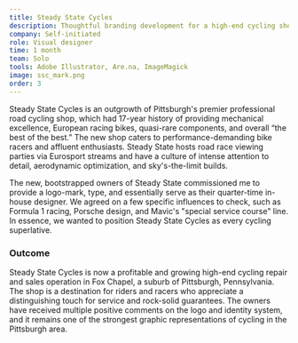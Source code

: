 ```yaml
---
title: Steady State Cycles
description: Thoughtful branding development for a high-end cycling shop
company: Self-initiated
role: Visual designer
time: 1 month
team: Solo
tools: Adobe Illustrator, Are.na, ImageMagick
image: ssc_mark.png
order: 3
---
```


Steady State Cycles is an outgrowth of Pittsburgh's premier professional road cycling shop, which had 17-year history of providing mechanical excellence, European racing bikes, quasi-rare components, and overall &ldquo;the best of the best.&rdquo; The new shop caters to performance-demanding bike racers and affluent enthusiasts. Steady State hosts road race viewing parties via Eurosport streams and have a culture of intense attention to detail, aerodynamic optimization, and sky's-the-limit builds.

The new, bootstrapped owners of Steady State commissioned me to provide a logo-mark, type, and essentially serve as their quarter-time in-house designer. We agreed on a few specific influences to check, such as Formula 1 racing, Porsche design, and Mavic's "special service course" line. In essence, we wanted to position Steady State Cycles as every cycling superlative.

<div>
  <Figure src="ssc_qualities.jpg" 
          alt="" 
          caption="→ Developed desirable qualities the Steady State brand should ideally exhibit." />
</div>

<div>
  <Figure src="ssc_qualities_map.jpg" 
          alt="" 
          caption="→ Arranged desirable qualities in a circle diagram, highlighting key conceptual areas." />
</div>

<div>
  <Figure src="ssc_research.jpg" 
          alt="" 
          caption="→ Conducted visual research based on theme areas." />
</div>

<div>
  <Figure src="ssc_round1.jpg" 
          alt="" 
          caption="→ Initial explorations—a deliberate exercise in hideosity; designed to gauge rough direction and intent." />
</div>

<div>
  <Figure src="ssc_round2.jpg" 
          alt="" 
          caption="→ Refinements of the logotype and word-mark." />
</div>

<div>
  <Figure src="ssc_round3.jpg" 
          alt="" 
          caption="→ Final tweaks to the logotype and wordmark, forming a full lockup.<br><br>→ Secondary color selection driven by a desire to distinguish Steady State from other bike shops in the area, which lean on sports teams colors for recognition." />
</div>

<div>
  <Figure src="ssc_variants.jpg" 
          alt="" 
          caption="→ Programatically generated alternates for all implementations of the logo-mark, word-mark, and full lockup using ImageMagick and shell scripting." />
</div>

<div>
  <Figure src="ssc_graphics.jpg" 
          alt="" 
          caption="→ Implemented logo shown in various on-screen and print contexts." />
</div>

<div>
  <Figure src="ssc_store.jpg" 
          alt="" 
          caption="→ Helped team apply logo to real-world signage in brick-and-mortar retail context." />
</div>

### Outcome

Steady State Cycles is now a profitable and growing high-end cycling repair and sales operation in Fox Chapel, a suburb of Pittsburgh, Pennsylvania. The shop is a destination for riders and racers who appreciate a distinguishing touch for service and rock-solid guarantees. The owners have received multiple positive comments on the logo and identity system, and it remains one of the strongest graphic representations of cycling in the Pittsburgh area.
